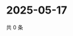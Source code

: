 # 2025-05-17

共 0 条

<!-- BEGIN ZHIHUQUESTIONS -->
<!-- 最后更新时间 Sat May 17 2025 08:53:45 GMT+0800 (China Standard Time) -->

<!-- END ZHIHUQUESTIONS -->
